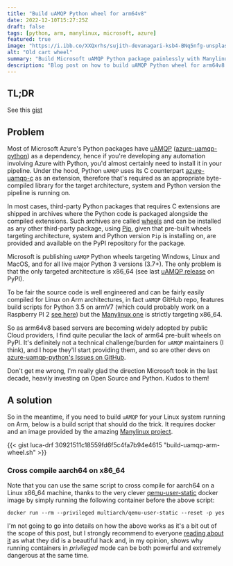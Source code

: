 ```yaml
---
title: "Build uAMQP Python wheel for arm64v8"
date: 2022-12-10T15:27:25Z
draft: false
tags: [python, arm, manylinux, microsoft, azure]
featured: true
image: "https://i.ibb.co/XXQxrhs/sujith-devanagari-ksb4-BNq5nfg-unsplash.jpg"
alt: "Old cart wheel"
summary: "Build Microsoft uAMQP Python package painlessly with Manylinux docker image"
description: "Blog post on how to build uAMQP Python wheel for arm64v8."
---
```


TL;DR
-----

See this [gist](https://gist.github.com/luca-drf/30921511c18559fd6f5c4fa7b94e4615)


Problem
-------

Most of Microsoft Azure's Python packages have
[uAMQP](https://pypi.org/project/uamqp/)
([azure-uamqp-python](https://github.com/Azure/azure-uamqp-python)) as a
dependency, hence if you're developing any automation involving Azure with
Python, you'd almost certainly need to install it in your pipeline. Under the
hood, Python `uAMQP` uses its C counterpart
[azure-uamqp-c](https://github.com/Azure/azure-uamqp-c) as an extension,
therefore that's required as an appropriate byte-compiled library for the target
architecture, system and Python version the pipeline is running on.

In most cases, third-party Python packages that requires C extensions are
shipped in archives where the Python code is packaged alongside the compiled
extensions. Such archives are called [wheels](https://pythonwheels.com/) and can
be installed as any other third-party package, using
[Pip](https://pip.pypa.io/en/stable/), given that pre-built wheels targeting
architecture, system and Python version `Pip` is installing on, are provided and
available on the PyPI repository for the package.

Microsoft is publishing `uAMQP` Python wheels targeting Windows, Linux and
MacOS, and for all live major Python 3 versions (3.7+). The only problem is that
the only targeted architecture is x86_64 (see last
[uAMQP release](https://pypi.org/project/uamqp/#files) on PyPI).

To be fair the source code is well engineered and can be fairly easily compiled
for Linux on Arm architectures, in fact `uAMQP` GitHub repo, features
build scripts for Python 3.5 on armV7 (which could probably work on a Raspberry
PI 2
[see here](https://github.com/Azure/azure-uamqp-python/blob/main/build_armv7l.sh))
but the [Manylinux one](https://github.com/Azure/azure-uamqp-python/blob/main/build_many_linux.sh)
is strictly targeting x86_64.

So as arm64v8 based servers are becoming widely adopted by public Cloud
providers, I find quite peculiar the lack of arm64 pre-built wheels on PyPI.
It's definitely not a technical challenge/burden for `uAMQP` maintainers (I
think), and I hope they'll start providing them, and so are other devs on
[azure-uamqp-python's Issues on GitHub](https://github.com/Azure/azure-uamqp-python/issues/349).

Don't get me wrong, I'm really glad the direction Microsoft took in the last
decade, heavily investing on Open Source and Python. Kudos to them!


A solution
----------

So in the meantime, if you need to build `uAMQP` for your Linux system running
on Arm, below is a build script that should do the trick. It requires docker and
an image provided by the amazing [Manylinux project](https://github.com/pypa/manylinux).

{{< gist luca-drf 30921511c18559fd6f5c4fa7b94e4615 "build-uamqp-arm-wheel.sh" >}}


### Cross compile aarch64 on x86_64

Note that you can use the same script to cross compile for aarch64 on a Linux
x86_64 machine, thanks to the very clever
[qemu-user-static](https://github.com/multiarch/qemu-user-static) docker image
by simply running the following container before the above script:

```
docker run --rm --privileged multiarch/qemu-user-static --reset -p yes
```

I'm not going to go into details on how the above works as it's a bit out of the
scope of this post, but I strongly recommend to everyone
[reading about it](https://github.com/multiarch/qemu-user-static/blob/master/docs/developers_guide.md)
as what they did is a beautiful hack and, in my opinion, shows why running
containers in _privileged_ mode can be both powerful and extremely dangerous at
the same time.
